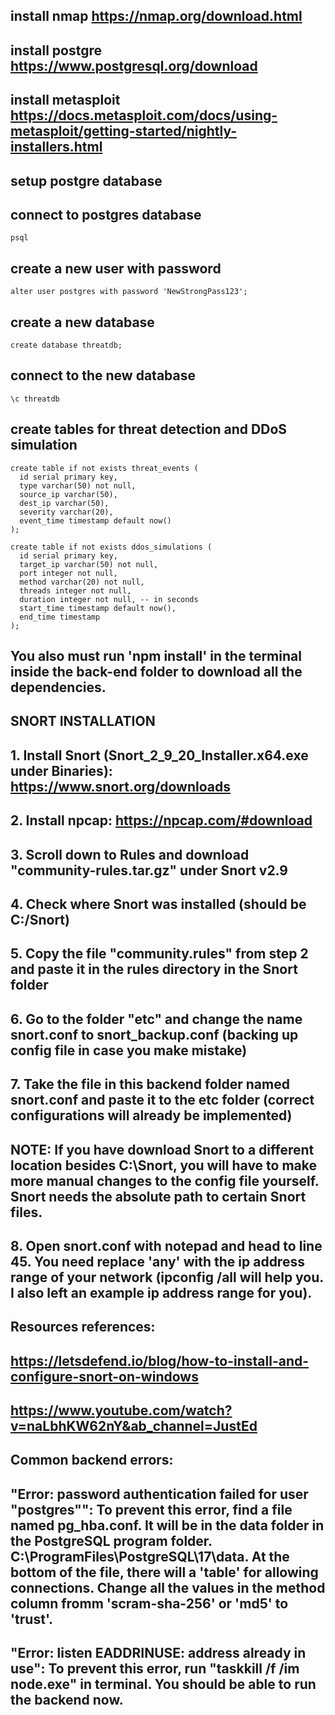 ## install nmap https://nmap.org/download.html
## install postgre https://www.postgresql.org/download
## install metasploit https://docs.metasploit.com/docs/using-metasploit/getting-started/nightly-installers.html
## setup postgre database

## connect to postgres database
```
psql 
```

## create a new user with password
```
alter user postgres with password 'NewStrongPass123';
```

## create a new database
```
create database threatdb;
```

## connect to the new database
```  
\c threatdb
```

## create tables for threat detection and DDoS simulation
``` 
create table if not exists threat_events (
  id serial primary key,
  type varchar(50) not null,
  source_ip varchar(50),
  dest_ip varchar(50),
  severity varchar(20),
  event_time timestamp default now()
);

create table if not exists ddos_simulations (
  id serial primary key,
  target_ip varchar(50) not null,
  port integer not null,
  method varchar(20) not null,
  threads integer not null,
  duration integer not null, -- in seconds
  start_time timestamp default now(),
  end_time timestamp
);
```

## You also must run 'npm install' in the terminal inside the back-end folder to download all the dependencies. 


## SNORT INSTALLATION
## 1. Install Snort (Snort_2_9_20_Installer.x64.exe under Binaries): https://www.snort.org/downloads
## 2. Install npcap: https://npcap.com/#download
## 3. Scroll down to Rules and download "community-rules.tar.gz" under Snort v2.9
## 4. Check where Snort was installed (should be C:/Snort)
## 5. Copy the file "community.rules" from step 2 and paste it in the rules directory in the Snort folder
## 6. Go to the folder "etc" and change the name snort.conf to snort_backup.conf (backing up config file in case you make mistake)
## 7. Take the file in this backend folder named snort.conf and paste it to the etc folder (correct configurations will already be implemented) 
  ## NOTE: If you have download Snort to a different location besides C:\Snort, you will have to make more manual changes to the config file yourself. Snort needs the absolute path to certain Snort files. 
## 8. Open snort.conf with notepad and head to line 45. You need replace 'any' with the ip address range of your network (ipconfig /all will help you. I also left an example ip address range for you).
## Resources references: 
  ## https://letsdefend.io/blog/how-to-install-and-configure-snort-on-windows
  ## https://www.youtube.com/watch?v=naLbhKW62nY&ab_channel=JustEd

## Common backend errors:
## "Error: password authentication failed for user "postgres"": To prevent this error, find a file named pg_hba.conf. It will be in the data folder in the PostgreSQL program folder. C:\ProgramFiles\PostgreSQL\17\data. At the bottom of the file, there will a 'table' for allowing connections. Change all the values in the method column fromm 'scram-sha-256' or 'md5' to 'trust'. 
## "Error: listen EADDRINUSE: address already in use": To prevent this error, run "taskkill /f /im node.exe" in terminal. You should be able to run the backend now. 